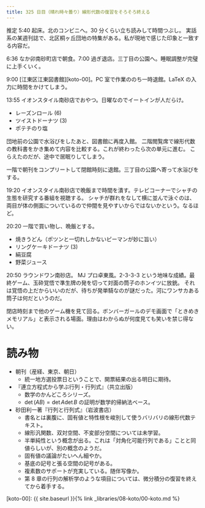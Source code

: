 ```yaml
---
title: 325 日目（晴れ時々曇り）線形代数の復習をそろそろ終える
---
```


推定 5:40 起床。北のコンビニへ。30 分くらい立ち読みして時間つぶし。
実話系の某週刊誌で、北区桐ヶ丘団地の特集がある。私が現地で感じた印象と一致する内容だ。

6:36 なか卯南砂町店で朝食。7:00 過ぎ退店。三丁目の公園へ。睡眠調整が完璧に上手くいく。

9:00 [江東区江東図書館][koto-00]。PC 室で作業ののち一時退館。LaTeX の入力に時間をかけてしまう。

13:55 イオンスタイル南砂店でおやつ。日曜なのでイートインが人だらけ。
* レーズンロール (6)
* ツイストドーナツ (3)
* ポテチのり塩

団地前の公園で水浴びをしたあと、図書館に再度入館。
二階閲覧席で線形代数の教科書をかき集めて内容を比較する。これが終わったら次の単元に進む。
こらえたのだが、途中で居眠りしてしまう。

一階で朝刊をコンプリートして閉館時刻に退館。三丁目の公園へ寄って水浴びをする。

19:20 イオンスタイル南砂店で晩飯まで時間を潰す。テレビコーナーでシャチの生態を研究する番組を視聴する。
シャチが群れをなして横に並んで泳ぐのは、両目が体の側面についているので仲間を見やすいからではないかという。なるほど。

20:20 一階で買い物し、晩飯とする。
* 焼きうどん（ポツンと一切れしかないピーマンが妙に旨い）
* リングケーキドーナツ (3)
* 絹豆腐
* 野菜ジュース

20:50 ラウンドワン南砂店。
MJ プロ卓東風。2-3-3-3 という地味な成績。最終ゲーム、玉砕覚悟で準生牌の発を切って対面の筒子のホンイツに放銃。
それは覚悟の上だからいいのだが、待ちが発単騎なのが謎だった。河にワンサカある筒子は何だというのだ。

閉店時刻まで他のゲーム機を見て回る。ボンバーガールのデモ画面で「ときめきメモリアル」と表示される場面。理由はわからぬが何度見ても笑いを禁じ得ない。

# 読み物

* 朝刊（産経、東京、朝日）
  * 統一地方選投票日ということで、開票結果の出る明日に期待。
* 『連立方程式から学ぶ行列・行列式』（共立出版）
  * 数学のかんどころシリーズ。
  * $\det(AB) = \det{A}\det{B}$ の証明が数学的帰納法ベース。
* 砂田利一著『行列と行列式』（岩波書店）
  * 書名とは裏腹に、固有値と特性根を峻別して使うバリバリの線形代数テキスト。
  * 線形汎関数、双対空間、不変部分空間については未学習。
  * 半単純性という概念が出る。これは「対角化可能行列である」ことと同値らしいが、別の概念のようだ。
  * 固有値の議論がたいへん細やか。
  * 基底の記号と張る空間の記号がある。
  * 複素数のサポートが充実している。随伴写像か。
  * 第 8 章の行列の解析学のような項目については、微分積分の復習を終えてから着手する。

[koto-00]: {{ site.baseurl }}{% link _libraries/08-koto/00-koto.md %}
